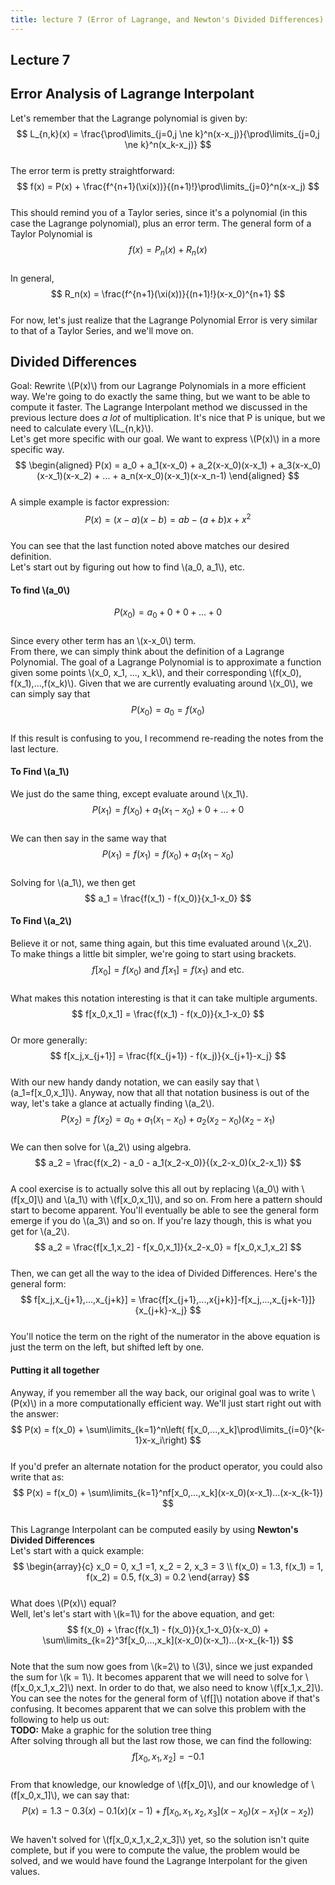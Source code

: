 ```yaml
---
title: lecture 7 (Error of Lagrange, and Newton's Divided Differences)
---
```

## Lecture 7

## Error Analysis of Lagrange Interpolant
Let's remember that the Lagrange polynomial is given by:  
$$
L_{n,k}(x) = \frac{\prod\limits_{j=0,j \ne k}^n(x-x_j)}{\prod\limits_{j=0,j \ne k}^n(x_k-x_j)}
$$  
The error term is pretty straightforward:  
$$
f(x) = P(x) + \frac{f^{n+1}(\xi(x))}{(n+1)!}\prod\limits_{j=0}^n(x-x_j)
$$  
This should remind you of a Taylor series, since it's a polynomial (in this case the Lagrange polynomial), plus an error term. The general form of a Taylor Polynomial is  
$$
f(x) = P_n(x) + R_n(x)
$$  
In general,  
$$
R_n(x) = \frac{f^{n+1}(\xi(x))}{(n+1)!}(x-x_0)^{n+1}
$$  
For now, let's just realize that the Lagrange Polynomial Error is very similar to that of a Taylor Series, and we'll move on.

## Divided Differences
Goal: Rewrite \\(P(x)\\) from our Lagrange Polynomials in a more efficient way. We're going to do exactly the same thing, but we want to be able to compute it faster. The Lagrange Interpolant method we discussed in the previous lecture does *a lot* of multiplication. It's nice that P is unique, but we need to calculate every \\(L_{n,k}\\).  
Let's get more specific with our goal. We want to express \\(P(x)\\) in a more specific way.  
$$
\begin{aligned}
P(x) = a_0 + a_1(x-x_0) + a_2(x-x_0)(x-x_1) + a_3(x-x_0)(x-x_1)(x-x_2) + ... + a_n(x-x_0)(x-x_1)(x-x_n-1)
\end{aligned}
$$  
A simple example is factor expression:  
$$
P(x) = (x-a)(x-b) = ab - (a+b)x + x^2
$$  
You can see that the last function noted above matches our desired definition.  
Let's start out by figuring out how to find \\(a_0, a_1\\), etc.
#### To find \\(a_0\\)
$$
P(x_0) = a_0 + 0 + 0 + ... + 0
$$  
Since every other term has an \\(x-x_0\\) term.  
From there, we can simply think about the definition of a Lagrange Polynomial. The goal of a Lagrange Polynomial is to approximate a function given some points \\(x_0, x_1, ..., x_k\\), and their corresponding \\(f(x_0), f(x_1),...,f(x_k)\\). Given that we are currently evaluating around \\(x_0\\), we can simply say that  
$$
P(x_0) = a_0 = f(x_0)
$$  
If this result is confusing to you, I recommend re-reading the notes from the last lecture.
#### To Find \\(a_1\\)
We just do the same thing, except evaluate around \\(x_1\\).  
$$
P(x_1) = f(x_0) + a_1(x_1-x_0) + 0 + ... + 0
$$  
We can then say in the same way that  
$$
P(x_1) = f(x_1) = f(x_0) + a_1(x_1-x_0)  
$$  
Solving for \\(a_1\\), we then get  
$$
a_1 = \frac{f(x_1) - f(x_0)}{x_1-x_0}
$$  
#### To Find \\(a_2\\)
Believe it or not, same thing again, but this time evaluated around \\(x_2\\).  
To make things a little bit simpler, we're going to start using brackets.  
$$
f[x_0] = f(x_0) \textrm{ and } f[x_1] = f(x_1) \textrm{ and etc.}
$$  
What makes this notation interesting is that it can take multiple arguments.  
$$
f[x_0,x_1] = \frac{f(x_1) - f(x_0)}{x_1-x_0}
$$  
Or more generally:  
$$
f[x_j,x_{j+1}] = \frac{f(x_{j+1}) - f(x_j)}{x_{j+1}-x_j}
$$  
With our new handy dandy notation, we can easily say that \\(a_1=f[x_0,x_1]\\). Anyway, now that all that notation business is out of the way, let's take a glance at actually finding \\(a_2\\).  
$$
P(x_2) = f(x_2) = a_0 + a_1(x_1-x_0) + a_2(x_2-x_0)(x_2-x_1)
$$  
We can then solve for \\(a_2\\) using algebra.  
$$
a_2 = \frac{f(x_2) - a_0 - a_1(x_2-x_0)}{(x_2-x_0)(x_2-x_1)}
$$  
A cool exercise is to actually solve this all out by replacing \\(a_0\\) with \\(f[x_0]\\) and \\(a_1\\) with \\(f[x_0,x_1]\\), and so on. From here a pattern should start to become apparent. You'll eventually be able to see the general form emerge if you do \\(a_3\\) and so on. If you're lazy though, this is what you get for \\(a_2\\).  
$$
a_2 = \frac{f[x_1,x_2] - f[x_0,x_1]}{x_2-x_0} = f[x_0,x_1,x_2]
$$  
Then, we can get all the way to the idea of Divided Differences. Here's the general form:  
$$
f[x_j,x_{j+1},...,x_{j+k}] = \frac{f[x_{j+1},...,x{j+k}]-f[x_j,...,x_{j+k-1}]}{x_{j+k}-x_j}
$$  
You'll notice the term on the right of the numerator in the above equation is just the term on the left, but shifted left by one.

#### Putting it all together
Anyway, if you remember all the way back, our original goal was to write \\(P(x)\\) in a more computationally efficient way.  We'll just start right out with the answer:  
$$
P(x) = f(x_0) + \sum\limits_{k=1}^n\left( f[x_0,...,x_k]\prod\limits_{i=0}^{k-1}x-x_i\right)
$$  
If you'd prefer an alternate notation for the product operator, you could also write that as:  
$$
P(x) = f(x_0) + \sum\limits_{k=1}^nf[x_0,...,x_k](x-x_0)(x-x_1)...(x-x_{k-1})
$$  
This Lagrange Interpolant can be computed easily by using **Newton's Divided Differences**  
Let's start with a quick example:  
$$
\begin{array}{c}
x_0 = 0, x_1 =1, x_2 = 2, x_3 = 3 \\
f(x_0) = 1.3, f(x_1) = 1, f(x_2) = 0.5, f(x_3) = 0.2
\end{array}
$$  
What does \\(P(x)\\) equal?  
Well, let's let's start with \\(k=1\\) for the above equation, and get:  
$$
f(x_0) + \frac{f(x_1) - f(x_0)}{x_1-x_0}(x-x_0) + \sum\limits_{k=2}^3f[x_0,...,x_k](x-x_0)(x-x_1)...(x-x_{k-1})
$$  
Note that the sum now goes from \\(k=2\\) to \\(3\\), since we just expanded the sum for \\(k = 1\\). It becomes apparent that we will need to solve for \\(f[x_0,x_1,x_2]\\) next. In order to do that, we also need to know \\(f[x_1,x_2]\\). You can see the notes for the general form of \\(f[]\\) notation above if that's confusing. It becomes apparent that we can solve this problem with the following to help us out:  
**TODO:** Make a graphic for the solution tree thing  
After solving through all but the last row those, we can find the following:  
$$
f[x_0,x_1,x_2] = -0.1
$$  
From that knowledge, our knowledge of \\(f[x_0]\\), and our knowledge of \\(f[x_0,x_1]\\), we can say that:  
$$
P(x) = 1.3 - 0.3(x) - 0.1 (x)(x-1) + f[x_0,x_1,x_2,x_3](x-x_0)(x-x_1)(x-x_2))
$$  
We haven't solved for \\(f[x_0,x_1,x_2,x_3]\\) yet, so the solution isn't quite complete, but if you were to compute the value, the problem would be solved, and we would have found the Lagrange Interpolant for the given values.
